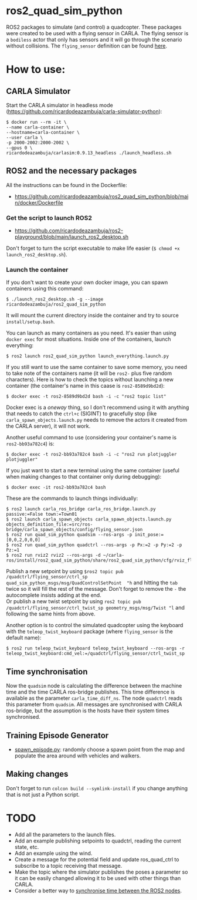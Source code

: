 # ros2_quad_sim_python
ROS2 packages to simulate (and control) a quadcopter. These packages were created to be used with a flying sensor in CARLA. The flying sensor is a `bodiless` actor that only has sensors and it will go through the scenario without collisions. The `flying_sensor` definition can be found [here](https://github.com/ricardodeazambuja/carla-ros/blob/master/carla_spawn_objects/config/flying_sensor.json).


# How to use:

## CARLA Simulator
Start the CARLA simulator in headless mode (https://github.com/ricardodeazambuja/carla-simulator-python):
```
$ docker run --rm -it \
--name carla-container \
--hostname=carla-container \
--user carla \
-p 2000-2002:2000-2002 \
--gpus 0 \
ricardodeazambuja/carlasim:0.9.13_headless ./launch_headless.sh
```

## ROS2 and the necessary packages
All the instructions can be found in the Dockerfile: 
* https://github.com/ricardodeazambuja/ros2_quad_sim_python/blob/main/docker/Dockerfile


### Get the script to launch ROS2
* https://github.com/ricardodeazambuja/ros2-playground/blob/main/launch_ros2_desktop.sh

Don't forget to turn the script executable to make life easier (`$ chmod +x launch_ros2_desktop.sh`).

### Launch the container
If you don't want to create your own docker image, you can spawn containers using this command:
```
$ ./launch_ros2_desktop.sh -g --image ricardodeazambuja/ros2_quad_sim_python
```
It will mount the current directory inside the container and try to source `install/setup.bash`. 

You can launch as many containers as you need. It's easier than using `docker exec` for most situations. Inside one of the containers, launch everything:

```
$ ros2 launch ros2_quad_sim_python launch_everything.launch.py
```

If you still want to use the same container to save some memory, you need to take note of the containers name (it will be `ros2-` plus five random characters). Here is how to check the topics without launching a new container (the container's name in this caase is `ros2-8589d9bd2d`):
```
$ docker exec -t ros2-8589d9bd2d bash -i -c "ros2 topic list"
```
Docker exec is a *oneway* thing, so I don't recommend using it with anything that needs to catch the `ctrl+c` (SIGINT) to gracefully stop (like `carla_spawn_objects.launch.py` needs to remove the actors it created from the CARLA server), it will not work.

Another useful command to use (considering your container's name is `ros2-bb93a782c4`) is:
```
$ docker exec -t ros2-bb93a782c4 bash -i -c "ros2 run plotjuggler plotjuggler"
```

If you just want to start a new terminal using the same container (useful when making changes to that container only during debugging):
```
$ docker exec -it ros2-bb93a782c4 bash
```


These are the commands to launch things individually:
```
$ ros2 launch carla_ros_bridge carla_ros_bridge.launch.py passive:=False town:=Town01
$ ros2 launch carla_spawn_objects carla_spawn_objects.launch.py objects_definition_file:=src/ros-bridge/carla_spawn_objects/config/flying_sensor.json
$ ros2 run quad_sim_python quadsim --ros-args -p init_pose:=[0,0,2,0,0,0]
$ ros2 run quad_sim_python quadctrl --ros-args -p Px:=2 -p Py:=2 -p Pz:=1
$ ros2 run rviz2 rviz2 --ros-args -d ~/carla-ros/install/ros2_quad_sim_python/share/ros2_quad_sim_python/cfg/rviz_flying_sensor.rviz
```

Publish a new setpoint by using `$ros2 topic pub /quadctrl/flying_sensor/ctrl_sp quad_sim_python_msgs/msg/QuadControlSetPoint  "h` and hitting the `tab` twice so it will fill the rest of the message. Don't forget to remove the `-` the autocomplete insists adding at the end.   
Or publish a new twist setpoint by using `ros2 topic pub /quadctrl/flying_sensor/ctrl_twist_sp geometry_msgs/msg/Twist "l` and following the same hints from above.

Another option is to control the simulated quadcopter using the keyboard with the `teleop_twist_keyboard` package (where `flying_sensor` is the default name):
```
$ ros2 run teleop_twist_keyboard teleop_twist_keyboard --ros-args -r teleop_twist_keyboard:cmd_vel:=/quadctrl/flying_sensor/ctrl_twist_sp
```

## Time synchronisation
Now the `quadsim` node is calculating the difference between the machine time and the time CARLA ros-bridge publishes. This time difference is available as the parameter `carla_time_diff_ns`. The node `quadctrl` reads this parameter from `quadsim`. All messages are synchronised with CARLA ros-bridge, but the assumption is the hosts have their system times synchronised.

## Training Episode Generator
* [spawn_episode.py](https://github.com/ricardodeazambuja/ros2_quad_sim_python/blob/main/examples/spawn_episode.py): randomly choose a spawn point from the map and populate the area around with vehicles and walkers.


## Making changes
Don't forget to run `colcon build --symlink-install` if you change anything that is not just a Python script.

# TODO
* Add all the parameters to the launch files.
* Add an example publishing setpoints to quadctrl, reading the current state, etc.
* Add an example using the wind.
* Create a message for the potential field and update ros_quad_ctrl to subscribe to a topic receiving that message.
* Make the topic where the simulator publishes the poses a parameter so it can be easily changed allowing it to be used with other things than CARLA.
* Consider a better way to [synchronise time between the ROS2 nodes](https://design.ros2.org/articles/clock_and_time.html).
